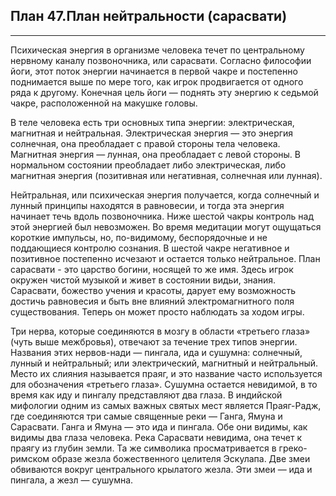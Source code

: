 ## План 47.План нейтральности (сарасвати)


---
Психическая энергия в организме человека течет по центральному нервному каналу позвоночника, или сарасвати. Согласно философии йоги, этот поток энергии начинается в первой чакре и постепенно поднимается выше по мере того, как игрок продвигается от одного ряда к другому. Конечная цель йоги — поднять эту энергию к седьмой чакре, расположенной на макушке головы. 

В теле человека есть три основных типа энергии: электрическая, магнитная и нейтральная. Электрическая энергия — это энергия солнечная, она преобладает с правой стороны тела человека. Магнитная энергия — лунная, она преобладает с левой стороны. В нормальном состоянии преобладает либо электрическая, либо магнитная энергия (позитивная или негативная, солнечная или лунная). 

Нейтральная, или психическая энергия получается, когда солнечный и лунный принципы находятся в равновесии, и тогда эта энергия начинает течь вдоль позвоночника. Ниже шестой чакры контроль над этой энергией был невозможен. Во время медитации могут ощущаться короткие импульсы, но, по-видимому, беспорядочные и не поддающиеся контролю сознания. В шестой чакре негативное и позитивное постепенно исчезают и остается только нейтральное. План сарасвати - это царство богини, носящей то же имя. Здесь игрок окружен чистой музыкой и живет в состоянии видьи, знания. Сарасвати, божество учения и красоты, дарует ему возможность достичь равновесия и быть вне влияний электромагнитного поля существования. Теперь он может просто наблюдать за ходом игры. 

Три нерва, которые соединяются в мозгу в области «третьего глаза» (чуть выше межбровья), отвечают за течение трех типов энергии. Названия этих нервов-нади — пингала, ида и сушумна: солнечный, лунный и нейтральный; или электрический, магнитный и нейтральный. Место их слияния называется праяг, и это название часто используется для обозначения «третьего глаза». Сушумна остается невидимой, в то время как иду и пингалу представляют два глаза. В индийской мифологии одним из самых важных святых мест является Праяг-Радж, где соединяются три самые священные реки — Ганга, Ямуна и Сарасвати. Ганга и Ямуна — это ида и пингала. Обе они видимы, как видимы два глаза человека. Река Сарасвати невидима, она течет к праягу из глубин земли. Та же символика просматривается в греко-римском образе жезла божественного целителя Эскулапа. Две змеи обвиваются вокруг центрального крылатого жезла. Эти змеи — ида и пингала, а жезл — сушумна.
